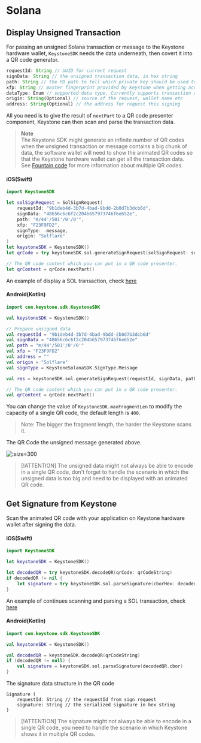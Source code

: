 # Solana

## Display Unsigned Transaction

For passing an unsigned Solana transaction or message to the Keystone hardware wallet,
`KeystoneSDK` needs the data underneath, then covert it into a QR code generator.

```js
requestId: String // UUID for current request
signData: String // the unsigned transaction data, in hex string
path: String // the HD path to tell which private key should be used to sign the data
xfp: String // master fingerprint provided by Keystone when getting accounts
dataType: Enum // supported data type. Currently supports transaction and message
origin: String(Optional) // source of the request, wallet name etc
address: String(Optional) // the address for request this signing
```

All you need is to give the result of `nextPart` to a QR code presenter component,
Keystone can then scan and parse the transaction data.

> **Note**  
> The Keystone SDK might generate an infinite number of QR codes when the unsigned transaction or message contains a big chunk of data,
> the software wallet will need to show the animated QR codes so that the Keystone hardware wallet can get all the
> transaction data. See [Fountain code](https://en.wikipedia.org/wiki/Fountain_code) for more information about multiple QR codes.


<!-- tabs:start -->

#### **iOS(Swift)**

```swift
import KeystoneSDK

let solSignRequest = SolSignRequest(
    requestId: "9b1deb4d-3b7d-4bad-9bdd-2b0d7b3dcb6d",
    signData: "48656c6c6f2c204b657973746f6e652e",
    path: "m/44'/501'/0'/0'",
    xfp: "F23F9FD2",
    signType: .message,
    origin: "Solflare"
)
let keystoneSDK = KeystoneSDK()
let qrCode = try keystoneSDK.sol.generateSignRequest(solSignRequest: solSignRequest)

// The QR code content which you can put in a QR code presenter.
let qrContent = qrCode.nextPart()
```

An example of display a SOL transaction, check [here](https://github.com/KeystoneHQ/keystone-sdk-ios-demo/blob/master/keystone-sdk-ios-demo/SignTransaction.swift)

#### **Android(Kotlin)**


```kotlin
import com.keystone.sdk.KeystoneSDK

val keystoneSDK = KeystoneSDK()

// Prepare unsigned data
val requestId = "9b1deb4d-3b7d-4bad-9bdd-2b0d7b3dcb6d"
val signData = "48656c6c6f2c204b657973746f6e652e"
val path = "m/44'/501'/0'/0'"
val xfp = "F23F9FD2"
val address = ""
val origin = "Solflare"
val signType = KeystoneSolanaSDK.SignType.Message

val res = keystoneSDK.sol.generateSignRequest(requestId, signData, path, xfp, address, origin, signType)

// The QR code content which you can put in a QR code presenter.
val qrContent = qrCode.nextPart()
```

<!-- tabs:end -->

You can change the value of `KeystoneSDK.maxFragmentLen` to modify the capacity of a single QR code, the default length is `400`.

> Note:
> The bigger the fragment length, the harder the Keystone scans it.

The QR Code the unsigned message generated above.

![](/_media/sign-sol-message.png ':size=300')

> [!ATTENTION]
> The unsigned data might not always be able to encode in a single QR code,
> don't forget to handle the scenario in which the unsigned data is too big and need to be displayed with an animated QR code.

## Get Signature from Keystone

Scan the animated QR code with your application on Keystone hardware wallet after signing the data.

<!-- tabs:start -->

#### **iOS(Swift)**

```swift
import KeystoneSDK

let keystoneSDK = KeystoneSDK()

let decodedQR = try keystoneSDK.decodeQR(qrCode: qrCodeString)
if decodedQR != nil {
    let signature = try keystoneSDK.sol.parseSignature(cborHex: decodedQR.cbor)
}
```
An example of continues scanning and parsing a SOL transaction, check [here](https://github.com/KeystoneHQ/keystone-sdk-ios-demo/blob/master/keystone-sdk-ios-demo/SignTransaction.swift)

#### **Android(Kotlin)**

```kotlin
import com.keystone.sdk.KeystoneSDK

val keystoneSDK = KeystoneSDK()

val decodedQR = keystoneSDK.decodeQR(qrCodeString)
if (decodedQR != null) {
    val signature = keystoneSDK.sol.parseSignature(decodedQR.cbor)
}
```

<!-- tabs:end -->

The signature data structure in the QR code
```
Signature (
    requestId: String // the requestId from sign request
    signature: String // the serialized signature in hex string
)
```
> [!ATTENTION]
> The signature might not always be able to encode in a single QR code,
> you need to handle the scenario in which Keystone shows it in multiple QR codes.
